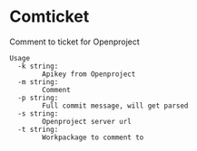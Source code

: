 # Comticket

Comment to ticket for Openproject

```
Usage 
  -k string:
        Apikey from Openproject
  -m string:
        Comment
  -p string:
        Full commit message, will get parsed
  -s string:
        Openproject server url
  -t string:
        Workpackage to comment to
```

